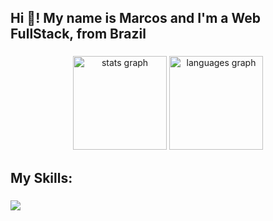 <h2 align="left">Hi 👋! My name is Marcos and I'm a Web FullStack, from Brazil</h2>

###

<div align="center">
  <img src="https://github-readme-stats.vercel.app/api?username=MarcosLima-1&hide_title=false&hide_rank=false&show_icons=true&include_all_commits=true&count_private=true&disable_animations=false&theme=dracula&locale=en&hide_border=false" height="150" alt="stats graph"  />
  <img src="https://github-readme-stats.vercel.app/api/top-langs?username=MarcosLima-1&locale=en&hide_title=false&layout=compact&card_width=320&langs_count=5&theme=dracula&hide_border=false" height="150" alt="languages graph"  />
</div>

###

<h2 align="left">My Skills:</h2>

###


<p align="left">
  <a href="https://skillicons.dev">
    <img src="https://skillicons.dev/icons?i=js,ts,nodejs,bun,next,react,tailwind,java,spring,postgres,mongo,docker,nginx,grafana,prometheus" />
  </a>
</p>

###
